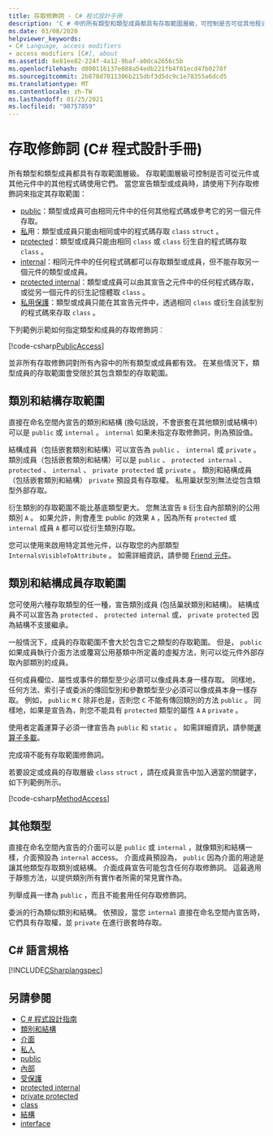 ```yaml
---
title: 存取修飾詞 - C# 程式設計手冊
description: 'C # 中的所有類型和類型成員都具有存取範圍層級，可控制是否可從其他程式碼使用。 請參閱這份存取修飾詞清單。'
ms.date: 03/08/2020
helpviewer_keywords:
- C# Language, access modifiers
- access modifiers [C#], about
ms.assetid: 6e81ee82-224f-4a12-9baf-a0dca2656c5b
ms.openlocfilehash: d800116137e088a54edb221fb4f81ecd47b0278f
ms.sourcegitcommit: 2b878d7011306b215dbf3d5dc9c1e78355a6dcd5
ms.translationtype: MT
ms.contentlocale: zh-TW
ms.lasthandoff: 01/25/2021
ms.locfileid: "98757859"
---
```

# <a name="access-modifiers-c-programming-guide"></a>存取修飾詞 (C# 程式設計手冊)

所有類型和類型成員都具有存取範圍層級。 存取範圍層級可控制是否可從元件或其他元件中的其他程式碼使用它們。 當您宣告類型或成員時，請使用下列存取修飾詞來指定其存取範圍：

- [public](../../language-reference/keywords/public.md)：類型或成員可由相同元件中的任何其他程式碼或參考它的另一個元件存取。
- [私](../../language-reference/keywords/private.md)用：類型或成員只能由相同或中的程式碼存取 `class` `struct` 。
- [protected](../../language-reference/keywords/protected.md)：類型或成員只能由相同 `class` 或 `class` 衍生自的程式碼存取 `class` 。
- [internal](../../language-reference/keywords/internal.md)：相同元件中的任何程式碼都可以存取類型或成員，但不能存取另一個元件的類型或成員。
- [protected internal](../../language-reference/keywords/protected-internal.md)：類型或成員可以由其宣告之元件中的任何程式碼存取，或從另一個元件的衍生記憶體取 `class` 。
- [私用保護](../../language-reference/keywords/private-protected.md)：類型或成員只能在其宣告元件中，透過相同 `class` 或衍生自該型別的程式碼來存取 `class` 。

下列範例示範如何指定類型和成員的存取修飾詞︰

[!code-csharp[PublicAccess](~/samples/snippets/csharp/objectoriented/accessmodifiers.cs#PublicAccess)]

並非所有存取修飾詞對所有內容中的所有類型或成員都有效。 在某些情況下，類型成員的存取範圍會受限於其包含類型的存取範圍。

## <a name="class-and-struct-accessibility"></a>類別和結構存取範圍  

直接在命名空間內宣告的類別和結構 (換句話說，不會嵌套在其他類別或結構中) 可以是 `public` 或 `internal` 。 `internal` 如果未指定存取修飾詞，則為預設值。

結構成員（包括嵌套類別和結構）可以宣告為 `public` 、 `internal` 或 `private` 。 類別成員（包括嵌套類別和結構）可以是 `public` 、 `protected internal` 、 `protected` 、 `internal` 、 `private protected` 或 `private` 。 類別和結構成員（包括嵌套類別和結構） `private` 預設具有存取權。 私用巢狀型別無法從包含類型外部存取。

衍生類別的存取範圍不能比基底類型更大。 您無法宣告 `B` 衍生自內部類別的公用類別 `A` 。 如果允許，則會產生 public 的效果 `A` ，因為所有 `protected` 或 `internal` 成員 `A` 都可以從衍生類別存取。

您可以使用來啟用特定其他元件，以存取您的內部類型 `InternalsVisibleToAttribute` 。 如需詳細資訊，請參閱 [Friend 元件](../../../standard/assembly/friend.md)。

## <a name="class-and-struct-member-accessibility"></a>類別和結構成員存取範圍  

您可使用六種存取類型的任一種，宣告類別成員 (包括巢狀類別和結構)。 結構成員不可以宣告為 `protected` 、 `protected internal` 或， `private protected` 因為結構不支援繼承。

一般情況下，成員的存取範圍不會大於包含它之類型的存取範圍。 但是， `public` 如果成員執行介面方法或覆寫公用基類中所定義的虛擬方法，則可以從元件外部存取內部類別的成員。

任何成員欄位、屬性或事件的類型至少必須可以像成員本身一樣存取。 同樣地，任何方法、索引子或委派的傳回型別和參數類型至少必須可以像成員本身一樣存取。 例如， `public` `M` `C` 除非也是，否則您 `C` 不能有傳回類別的方法 `public` 。 同樣地，如果是宣告為，則您不能具有 `protected` 類型的屬性 `A` `A` `private` 。

使用者定義運算子必須一律宣告為 `public` 和 `static` 。 如需詳細資訊，請參閱[運算子多載](../../language-reference/operators/operator-overloading.md)。

完成項不能有存取範圍修飾詞。

若要設定或成員的存取層級 `class` `struct` ，請在成員宣告中加入適當的關鍵字，如下列範例所示。

[!code-csharp[MethodAccess](~/samples/snippets/csharp/objectoriented/accessmodifiers.cs#MethodAccess)]

## <a name="other-types"></a>其他類型

直接在命名空間內宣告的介面可以是 `public` 或 `internal` ，就像類別和結構一樣，介面預設為 `internal` access。 介面成員預設為， `public` 因為介面的用途是讓其他類型存取類別或結構。 介面成員宣告可能包含任何存取修飾詞。 這最適用于靜態方法，以提供類別所有實作者所需的常見實作為。

列舉成員一律為 `public` ，而且不能套用任何存取修飾詞。

委派的行為類似類別和結構。 依預設，當您 `internal` 直接在命名空間內宣告時，它們具有存取權，並 `private` 在進行嵌套時存取。

## <a name="c-language-specification"></a>C# 語言規格

[!INCLUDE[CSharplangspec](~/includes/csharplangspec-md.md)]  

## <a name="see-also"></a>另請參閱

- [C # 程式設計指南](../index.md)
- [類別和結構](./index.md)
- [介面](../interfaces/index.md)
- [私人](../../language-reference/keywords/private.md)
- [public](../../language-reference/keywords/public.md)
- [內部](../../language-reference/keywords/internal.md)
- [受保護](../../language-reference/keywords/protected.md)
- [protected internal](../../language-reference/keywords/protected-internal.md)
- [private protected](../../language-reference/keywords/private-protected.md)
- [class](../../language-reference/keywords/class.md)
- [結構](../../language-reference/builtin-types/struct.md)
- [interface](../../language-reference/keywords/interface.md)
